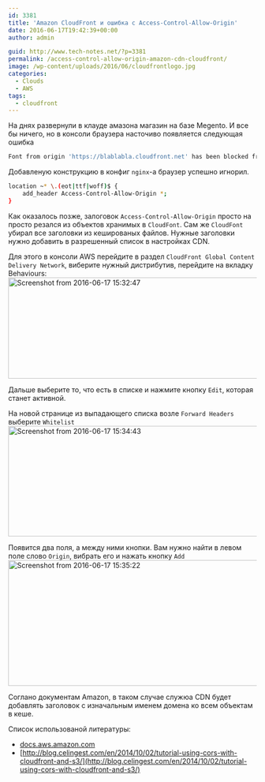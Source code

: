 ```yaml
---
id: 3381
title: 'Amazon CloudFront и ошибка с Access-Control-Allow-Origin'
date: 2016-06-17T19:42:39+00:00
author: admin

guid: http://www.tech-notes.net/?p=3381
permalink: /access-control-allow-origin-amazon-cdn-cloudfront/
image: /wp-content/uploads/2016/06/cloudfrontlogo.jpg
categories:
  - Clouds
  - AWS
tags:
  - cloudfront
---
```

На днях развернули в клауде амазона магазин на базе Megento. И все бы ничего, но в консоли браузера насточиво появляется следующая ошибка

```bash
Font from origin 'https://blablabla.cloudfront.net' has been blocked from loading by Cross-Origin Resource Sharing policy: No 'Access-Control-Allow-Origin' header is present on the requested resource. Origin 'https://blablabla.com' is therefore not allowed access.
```

Добавленую конструкцию в конфиг `nginx`-а браузер успешно игнорил.

```bash
location ~* \.(eot|ttf|woff)$ {
    add_header Access-Control-Allow-Origin *;
}
```

Как оказалось позже, залоговок `Access-Control-Allow-Origin` просто на просто резался из объектов хранимых в `CloudFont`. Сам же `CloudFont` убирал все заголовки из кешированых файлов. Нужные заголовки нужно добавить в разрешенный список в настройках CDN.

Для этого в консоли AWS перейдите в раздел `CloudFront Global Content Delivery Network`, виберите нужный дистрибутив, перейдите на вкладку Behaviours:  
<img src="/wp-content/uploads/2016/06/Screenshot-from-2016-06-17-153247.png" alt="Screenshot from 2016-06-17 15:32:47" width="858" height="205" class="aligncenter size-full wp-image-3382" />

Дальше выберите то, что есть в списке и нажмите кнопку `Edit`, которая станет активной.

На новой странице из выпадающего списка возле `Forward Headers` выберите `Whitelist`  
<img src="/wp-content/uploads/2016/06/Screenshot-from-2016-06-17-153443.png" alt="Screenshot from 2016-06-17 15:34:43" width="787" height="224" class="aligncenter size-full wp-image-3383" />

Появится два поля, а между ними кнопки. Вам нужно найти в левом поле слово `Origin`, вибрать его и нажать кнопку `Add`  
<img src="/wp-content/uploads/2016/06/Screenshot-from-2016-06-17-153522.png" alt="Screenshot from 2016-06-17 15:35:22" width="976" height="255" class="aligncenter size-full wp-image-3384" />

Соглано документам Amazon, в таком случае служюа CDN будет добавлять заголовок с изначальным именем домена ко всем объектам в кеше.

Список использованой литературы:

  * [docs.aws.amazon.com](http://docs.aws.amazon.com/AmazonCloudFront/latest/DeveloperGuide/forward-custom-headers.html)
  * [http://blog.celingest.com/en/2014/10/02/tutorial-using-cors-with-cloudfront-and-s3/](http://blog.celingest.com/en/2014/10/02/tutorial-using-cors-with-cloudfront-and-s3/)

